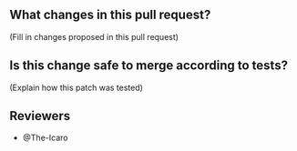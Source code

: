 ## What changes in this pull request?

(Fill in changes proposed in this pull request)

## Is this change safe to merge according to tests?

(Explain how this patch was tested)

## Reviewers
 
* @The-Icaro 